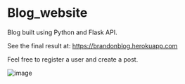 # Blog_website
Blog built using Python and Flask API.

See the final result at: 
https://brandonblog.herokuapp.com

Feel free to register a user and create a post.


![image](https://user-images.githubusercontent.com/76194492/195488616-2f0d3200-6866-4c26-942e-96533d2c4c42.png)
